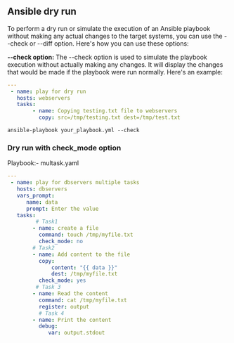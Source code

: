 ## Ansible dry run
To perform a dry run or simulate the execution of an Ansible playbook without making any actual changes to the target systems, you can use the --check or --diff option. Here's how you can use these options:

<b>--check option:</b> The --check option is used to simulate the playbook execution without actually making any changes. It will display the changes that would be made if the playbook were run normally. Here's an example:

```yaml
---
 - name: play for dry run
   hosts: webservers
   tasks:
        - name: Copying testing.txt file to webservers
          copy: src=/tmp/testing.txt dest=/tmp/test.txt
```
```
ansible-playbook your_playbook.yml --check
```

### Dry run with check_mode option

Playbook:- multask.yaml
```yaml
---
 - name: play for dbservers multiple tasks
   hosts: dbservers
   vars_prompt:
      name: data
      prompt: Enter the value
   tasks:
         # Task1
        - name: create a file
          command: touch /tmp/myfile.txt
          check_mode: no
        # Task2
        - name: Add content to the file
          copy:
              content: "{{ data }}"
              dest: /tmp/myfile.txt
          check_mode: yes
         # Task 3
        - name: Read the content
          command: cat /tmp/myfile.txt
          register: output
          # Task 4
        - name: Print the content
          debug:
             var: output.stdout
